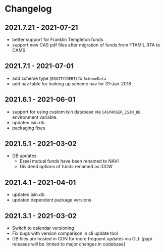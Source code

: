 # Changelog

## 2021.7.21 - 2021-07-21
- better support for Franklin Templeton funds
- support new CAS pdf files after migration of funds from FTAMIL RTA to CAMS

## 2021.7.1 - 2021-07-01
- add scheme type (`EQUITY`/`DEBT`) to `SchemeData`
- add nav table for looking up scheme nav for 31-Jan-2018

## 2021.6.1 - 2021-06-01
- support for using custom isin database via `CASPARSER_ISIN_DB` environment variable.
- updated isin.db
- packaging fixes

## 2021.5.1 - 2021-03-02
- DB updates
  - Essel mutual funds have been renamed to NAVI
  - Dividend options of funds renamed as IDCW

## 2021.4.1 - 2021-04-01
- updated isin.db
- updated dependent package versions

## 2021.3.1 - 2021-03-02
- Switch to calendar versioning
- Fix bugs with version comparison in cli update tool
- DB files are hosted in CDN for more frequent updates via CLI. [pypi releases will be limited to major changes in codebase]
